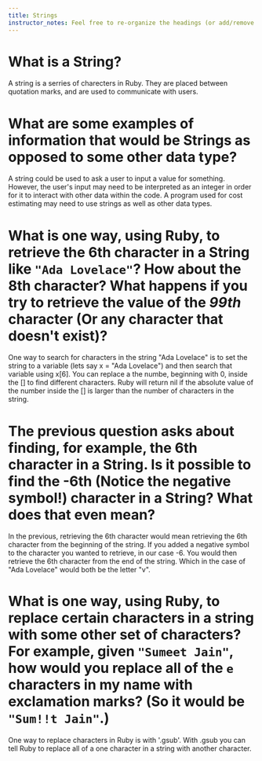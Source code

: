 ```yaml
---
title: Strings
instructor_notes: Feel free to re-organize the headings (or add/remove headings) below. We included the headings for your benefit, but it's 100% fine if you want to write your responses in some different structure.
---
```


# What is a String?

A string is a serries of charecters in Ruby.  They are placed between quotation marks, and are used to communicate with users.

# What are some examples of information that would be Strings as opposed to some other data type?

A string could be used to ask a user to input a value for something.  However, the user's input may need to be interpreted as an integer in order for it to interact
with other data within the code.  A program used for cost estimating may need to use strings as well as other data types. 

# What is one way, using Ruby, to retrieve the 6th character in a String like `"Ada Lovelace"`? How about the 8th character? What happens if you try to retrieve the value of the _99th_ character (Or any character that doesn't exist)?

One way to search for characters in the string "Ada Lovelace" is to set the string to a variable (lets say x = "Ada Lovelace") and then search that variable using x[6]. 
You can replace a the numbe, beginning with 0, inside the [] to find different characters. Ruby will return nil if the absolute value of the number
inside the [] is larger than the number of characters in the string.

# The previous question asks about finding, for example, the 6th character in a String. Is it possible to find the **-6th** (Notice the negative symbol!) character in a String? What does that even mean?

In the previous, retrieving the 6th character would mean retrieving the 6th character from the beginning of the string.  If you added a negative symbol to the character you wanted
to retrieve, in our case -6.  You would then retrieve the 6th character from the end of the string.  Which in the case of "Ada Lovelace" would both be the letter "v".

# What is one way, using Ruby, to replace certain characters in a string with some other set of characters? For example, given `"Sumeet Jain"`, how would you replace all of the `e` characters in my name with exclamation marks? (So it would be `"Sum!!t Jain"`.)

One way to replace characters in Ruby is with '.gsub'.  With .gsub you can tell Ruby to replace all of a one character in a string with another character.  
